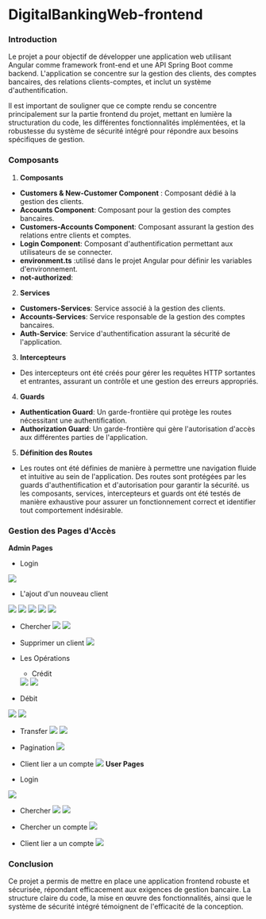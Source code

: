 # DigitalBankingWeb-frontend

### Introduction
Le projet a pour objectif de développer une application web utilisant Angular comme 
framework front-end et une API Spring Boot comme backend. L'application se concentre 
sur la gestion des clients, des comptes bancaires, des relations clients-comptes,
et inclut un système d'authentification.

Il est important de souligner que ce compte rendu se concentre principalement sur la partie frontend du projet, mettant en lumière la structuration du code, les différentes fonctionnalités implémentées, et la robustesse du système de sécurité intégré pour répondre aux besoins spécifiques de gestion.


### Composants

1. **Composants**
- **Customers & New-Customer Component** : Composant dédié à la gestion des clients.
- **Accounts Component**: Composant pour la gestion des comptes bancaires.
- **Customers-Accounts Component**: Composant assurant la gestion des relations entre clients et comptes.
- **Login Component**: Composant d'authentification permettant aux utilisateurs de se connecter.
- **environment.ts** :utilisé dans le projet Angular pour définir les variables d'environnement.
- **not-authorized**:

2. **Services**
  - **Customers-Services**: Service associé à la gestion des clients.
  - **Accounts-Services**: Service responsable de la gestion des comptes bancaires.
  - **Auth-Service**: Service d'authentification assurant la sécurité de l'application.

3. **Intercepteurs**
  - Des intercepteurs ont été créés pour gérer les requêtes HTTP sortantes et entrantes, assurant un contrôle et une gestion des erreurs appropriés.

4. **Guards**
  - **Authentication Guard**: Un garde-frontière qui protège les routes nécessitant une authentification.
  - **Authorization Guard**: Un garde-frontière qui gère l'autorisation d'accès aux différentes parties de l'application.

5. **Définition des Routes**
  - Les routes ont été définies de manière à permettre une navigation fluide et intuitive au sein de l'application. Des routes sont protégées par les guards d'authentification et d'autorisation pour garantir la sécurité.
us les composants, services, intercepteurs et guards ont été testés de manière exhaustive pour assurer un fonctionnement correct et identifier tout comportement indésirable.

### Gestion des Pages d'Accès
**Admin Pages**

- Login
<img src="captures/login_admin.PNG">

- L'ajout d'un nouveau client
<img src="captures/new_cutomer_form_admin.png">
<img src="captures/new_customer_form_validate_champs_admin.PNG">
<img src="captures/new_customer_form_rempli_admin.PNG">
<img src="captures/new_customer_form_validate_champs_message_sucess_admin.PNG">
<img src="captures/new_customer_apres_ajout_admin.PNG">

- Chercher
  <img src="captures/search_customer_admin.PNG">
  <img src="captures/search_customer_admin_nom.png">

- Supprimer un client
  <img src="captures/delete_customer_admin.PNG">

- Les Opérations
  + Crédit
  <img src="captures/credit_operation_admin.PNG">
  <img src="captures/apres_credit_operation_admin.PNG">
 + Débit
  <img src="captures/debit_operation_admin.PNG">
  <img src="captures/apres_debit_operation_admin.PNG">

 + Transfer
    <img src="captures/transfer_operation_admin.PNG">
    <img src="captures/apres_tansfer_operation_admin.PNG">

- Pagination
  <img src="captures/pagination.PNG">

- Client lier a un compte
  <img src="captures/client_account.PNG">
**User Pages**

- Login
<img src="captures/login_user.PNG">

- Chercher
    <img src="captures/search_customer_user.PNG">
    <img src="captures/search_customer_user_by_nom.PNG">

- Chercher un compte
  <img src="captures/account_user.PNG">

- Client lier a un compte
  <img src="captures/client_account.PNG">

### Conclusion
Ce projet a permis de mettre en place une application frontend robuste et sécurisée, répondant efficacement aux exigences de gestion bancaire. La structure claire du code, la mise en œuvre des fonctionnalités, ainsi que le système de sécurité intégré témoignent de l'efficacité de la conception.
